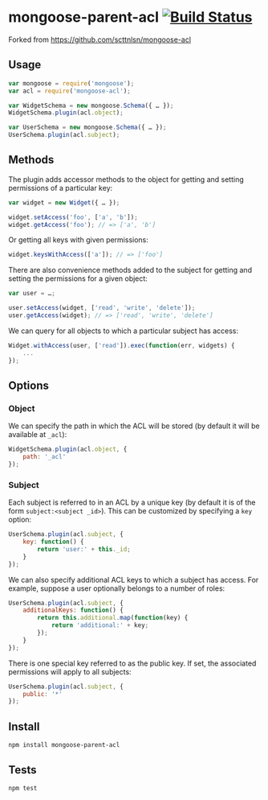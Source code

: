mongoose-parent-acl [![Build Status](https://travis-ci.org/yamadapc/mongoose-parent-acl.png?branch=master)](https://travis-ci.org/yamadapc/mongoose-parent-acl)
===

Forked from https://github.com/scttnlsn/mongoose-acl

Usage
---

```javascript
var mongoose = require('mongoose');
var acl = require('mongoose-acl');

var WidgetSchema = new mongoose.Schema({ … });
WidgetSchema.plugin(acl.object);

var UserSchema = new mongoose.Schema({ … });
UserSchema.plugin(acl.subject);
```
    
Methods
---
The plugin adds accessor methods to the object for getting and setting
permissions of a particular key:

```javascript
var widget = new Widget({ … });

widget.setAccess('foo', ['a', 'b']);
widget.getAccess('foo'); // => ['a', 'b']
```

Or getting all keys with given permissions:

```javascript
widget.keysWithAccess(['a']); // => ['foo']
```
    
There are also convenience methods added to the subject for getting and setting
the permissions for a given object:

```javascript
var user = …;

user.setAccess(widget, ['read', 'write', 'delete']);
user.getAccess(widget); // => ['read', 'write', 'delete']
```
    
We can query for all objects to which a particular subject has access:

```javascript
Widget.withAccess(user, ['read']).exec(function(err, widgets) {
    ...
});
```
    
Options
---

### Object

We can specify the path in which the ACL will be stored (by default it will be
available at `_acl`):

```javascript
WidgetSchema.plugin(acl.object, {
    path: '_acl'
});
```
    
### Subject

Each subject is referred to in an ACL by a unique key (by default it is of the
form `subject:<subject _id>`).  This can be customized by specifying a `key`
option:

```javascript
UserSchema.plugin(acl.subject, {
    key: function() {
        return 'user:' + this._id;
    }
});
```
    
We can also specify additional ACL keys to which a subject has access.  For
example, suppose a user optionally belongs to a number of roles:

```javascript
UserSchema.plugin(acl.subject, {
    additionalKeys: function() {
        return this.additional.map(function(key) {
            return 'additional:' + key;
        });
    }
});
```
    
There is one special key referred to as the public key.  If set, the associated
permissions will apply to all subjects:

```javascript
UserSchema.plugin(acl.subject, {
    public: '*'
});
```

Install
---

    npm install mongoose-parent-acl
    
Tests
---

    npm test
